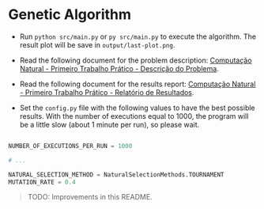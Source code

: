 # Genetic Algorithm

- Run `python src/main.py` or `py src/main.py` to execute the algorithm. The result plot will be save in `output/last-plot.png`.

- Read the following document for the problem description: 
[Computação Natural - Primeiro Trabalho Prático - Descrição do Problema](./docs/descricao-do-problema.pdf).

- Read the following document for the results report: 
[Computação Natural - Primeiro Trabalho Prático - Relatório de Resultados](./docs/relatorio-de-resultados.pdf).

- Set the `config.py` file with the following values to have the best possible results. With the number of executions equal to 1000, the program will be a little slow (about 1 minute per run), so please wait.

```python

NUMBER_OF_EXECUTIONS_PER_RUN = 1000

# ...

NATURAL_SELECTION_METHOD = NaturalSelectionMethods.TOURNAMENT
MUTATION_RATE = 0.4

```

> TODO: Improvements in this README.
